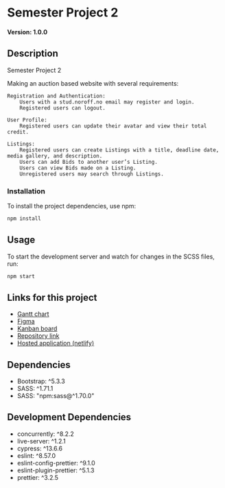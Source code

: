 # Semester Project 2

#### Version: 1.0.0

## Description
Semester Project 2

Making an auction based website with several requirements:
    
    Registration and Authentication:
        Users with a stud.noroff.no email may register and login.
        Registered users can logout.

    User Profile:
        Registered users can update their avatar and view their total credit.

    Listings:
        Registered users can create Listings with a title, deadline date, media gallery, and description.
        Users can add Bids to another user’s Listing.
        Users can view Bids made on a Listing.
        Unregistered users may search through Listings.

### Installation
To install the project dependencies, use npm:

```bash
npm install
```

## Usage

To start the development server and watch for changes in the SCSS files, run:

```bash
npm start
```

## Links for this project

* [Gantt chart]() 
* [Figma](https://www.figma.com/file/fwL7cQzRu2N16CrPjSxyT1/Semester-Project-2?type=design&node-id=0%3A1&mode=design&t=B5Fd4waF4Lo7GPzQ-1)
* [Kanban board](https://trello.com/b/b0XmNfSZ/kanban-semester-project-2)
* [Repository link](https://github.com/FadeCap/Semester-Project-2)
* [Hosted application (netlify)](https://workflow--semeter-project-2-stian.netlify.app/)


## Dependencies
* Bootstrap: ^5.3.3
* SASS: ^1.71.1
* SASS: "npm:sass@^1.70.0"

## Development Dependencies
* concurrently: ^8.2.2
* live-server: ^1.2.1
* cypress: ^13.6.6
* eslint: ^8.57.0
* eslint-config-prettier: ^9.1.0
* eslint-plugin-prettier: ^5.1.3
* prettier: ^3.2.5
    
